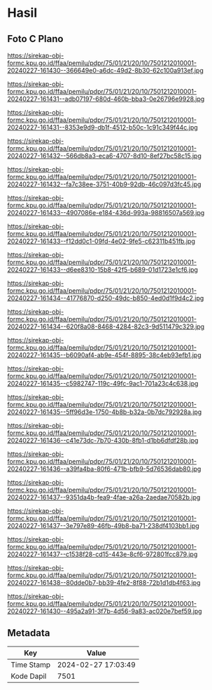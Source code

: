 # Hasil

## Foto C Plano

https://sirekap-obj-formc.kpu.go.id/ffaa/pemilu/pdpr/75/01/21/20/10/7501212010001-20240227-161430--366649e0-a6dc-49d2-8b30-62c100a913ef.jpg

https://sirekap-obj-formc.kpu.go.id/ffaa/pemilu/pdpr/75/01/21/20/10/7501212010001-20240227-161431--adb07197-680d-460b-bba3-0e26796e9928.jpg

https://sirekap-obj-formc.kpu.go.id/ffaa/pemilu/pdpr/75/01/21/20/10/7501212010001-20240227-161431--8353e9d9-db1f-4512-b50c-1c91c349f44c.jpg

https://sirekap-obj-formc.kpu.go.id/ffaa/pemilu/pdpr/75/01/21/20/10/7501212010001-20240227-161432--566db8a3-eca6-4707-8d10-8ef27bc58c15.jpg

https://sirekap-obj-formc.kpu.go.id/ffaa/pemilu/pdpr/75/01/21/20/10/7501212010001-20240227-161432--fa7c38ee-3751-40b9-92db-46c097d3fc45.jpg

https://sirekap-obj-formc.kpu.go.id/ffaa/pemilu/pdpr/75/01/21/20/10/7501212010001-20240227-161433--4907086e-e184-436d-993a-98816507a569.jpg

https://sirekap-obj-formc.kpu.go.id/ffaa/pemilu/pdpr/75/01/21/20/10/7501212010001-20240227-161433--f12dd0c1-09fd-4e02-9fe5-c62311b451fb.jpg

https://sirekap-obj-formc.kpu.go.id/ffaa/pemilu/pdpr/75/01/21/20/10/7501212010001-20240227-161433--d6ee8310-15b8-42f5-b689-01d1723e1cf6.jpg

https://sirekap-obj-formc.kpu.go.id/ffaa/pemilu/pdpr/75/01/21/20/10/7501212010001-20240227-161434--41776870-d250-49dc-b850-4ed0d1f9d4c2.jpg

https://sirekap-obj-formc.kpu.go.id/ffaa/pemilu/pdpr/75/01/21/20/10/7501212010001-20240227-161434--620f8a08-8468-4284-82c3-9d511479c329.jpg

https://sirekap-obj-formc.kpu.go.id/ffaa/pemilu/pdpr/75/01/21/20/10/7501212010001-20240227-161435--b6090af4-ab9e-454f-8895-38c4eb93efb1.jpg

https://sirekap-obj-formc.kpu.go.id/ffaa/pemilu/pdpr/75/01/21/20/10/7501212010001-20240227-161435--c5982747-119c-49fc-9ac1-701a23c4c638.jpg

https://sirekap-obj-formc.kpu.go.id/ffaa/pemilu/pdpr/75/01/21/20/10/7501212010001-20240227-161435--5ff96d3e-1750-4b8b-b32a-0b7dc792928a.jpg

https://sirekap-obj-formc.kpu.go.id/ffaa/pemilu/pdpr/75/01/21/20/10/7501212010001-20240227-161436--c41e73dc-7b70-430b-8fb1-d1bb6dfdf28b.jpg

https://sirekap-obj-formc.kpu.go.id/ffaa/pemilu/pdpr/75/01/21/20/10/7501212010001-20240227-161436--a39fa4ba-80f6-471b-bfb9-5d76536dab80.jpg

https://sirekap-obj-formc.kpu.go.id/ffaa/pemilu/pdpr/75/01/21/20/10/7501212010001-20240227-161437--9351da4b-fea9-4fae-a26a-2aedae70582b.jpg

https://sirekap-obj-formc.kpu.go.id/ffaa/pemilu/pdpr/75/01/21/20/10/7501212010001-20240227-161437--3e797e89-46fb-49b8-ba71-238df4103bb1.jpg

https://sirekap-obj-formc.kpu.go.id/ffaa/pemilu/pdpr/75/01/21/20/10/7501212010001-20240227-161437--c1538f28-cd15-443e-8cf6-972801fcc879.jpg

https://sirekap-obj-formc.kpu.go.id/ffaa/pemilu/pdpr/75/01/21/20/10/7501212010001-20240227-161438--80dde0b7-bb39-4fe2-8f88-72b1d1db4f63.jpg

https://sirekap-obj-formc.kpu.go.id/ffaa/pemilu/pdpr/75/01/21/20/10/7501212010001-20240227-161430--495a2a91-3f7b-4d56-9a83-ac020e7bef59.jpg


## Metadata

| Key        | Value               |
| ---------- | ------------------- |
| Time Stamp | 2024-02-27 17:03:49 |
| Kode Dapil | 7501                |



